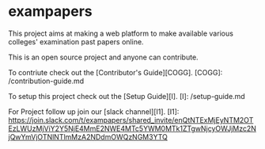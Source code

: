 # exampapers
This project aims at making a web platform to make available various colleges' examination past papers online.

This is an open source project and anyone can contribute.

To contriute check out the [Contributor's Guide][COGG].
[COGG]: /contribution-guide.md

To setup this project check out the [Setup Guide][I].
[I]: /setup-guide.md

For Project follow up join our [slack channel][I1].
[I1]: https://join.slack.com/t/exampapers/shared_invite/enQtNTExMjEyNTM2OTEzLWUzMjViY2Y5NjE4MmE2NWE4MTc5YWM0MTk1ZTgwNjcyOWJjMzc2NjQwYmVjOTNlNTlmMzA2NDdmOWQzNGM3YTQ
